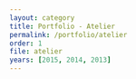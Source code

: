 ```yaml
---
layout: category
title: Portfolio - Atelier
permalink: /portfolio/atelier
order: 1
file: atelier
years: [2015, 2014, 2013]
---
```

